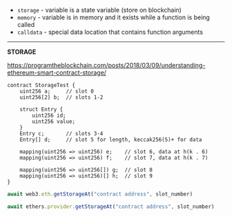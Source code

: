 -   `storage` - variable is a state variable (store on blockchain)
-   `memory` - variable is in memory and it exists while a function is being called
-   `calldata` - special data location that contains function arguments


---
**STORAGE**

https://programtheblockchain.com/posts/2018/03/09/understanding-ethereum-smart-contract-storage/

```solidity
contract StorageTest {
    uint256 a;     // slot 0
    uint256[2] b;  // slots 1-2

    struct Entry {
        uint256 id;
        uint256 value;
    }
    Entry c;       // slots 3-4
    Entry[] d;     // slot 5 for length, keccak256(5)+ for data

    mapping(uint256 => uint256) e;    // slot 6, data at h(k . 6)
    mapping(uint256 => uint256) f;    // slot 7, data at h(k . 7)

    mapping(uint256 => uint256[]) g;  // slot 8
    mapping(uint256 => uint256)[] h;  // slot 9
}
```

```javascript
await web3.eth.getStorageAt("contract address", slot_number)
```

```javascript
await ethers.provider.getStorageAt("contract address", slot_number)
```
